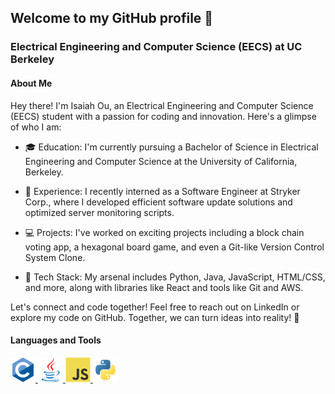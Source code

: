 ## Welcome to my GitHub profile 👋
### Electrical Engineering and Computer Science (EECS) at UC Berkeley

#### About Me
Hey there! I'm Isaiah Ou, an Electrical Engineering and Computer Science (EECS) student with a passion for coding and innovation. Here's a glimpse of who I am:

- 🎓 Education: I'm currently pursuing a Bachelor of Science in Electrical Engineering and Computer Science at the University of California, Berkeley.

- 💼 Experience: I recently interned as a Software Engineer at Stryker Corp., where I developed efficient software update solutions and optimized server monitoring scripts.

- 💻 Projects: I've worked on exciting projects including a block chain voting app, a hexagonal board game, and even a Git-like Version Control System Clone.

- 🚀 Tech Stack: My arsenal includes Python, Java, JavaScript, HTML/CSS, and more, along with libraries like React and tools like Git and AWS.

Let's connect and code together! Feel free to reach out on LinkedIn or explore my code on GitHub. Together, we can turn ideas into reality! 🚀

#### Languages and Tools
<p align="left"> <a href="https://www.cprogramming.com/" target="_blank" rel="noreferrer"> <img src="https://raw.githubusercontent.com/devicons/devicon/master/icons/c/c-original.svg" alt="c" width="40" height="40"/> </a> <a href="https://www.java.com" target="_blank" rel="noreferrer"> <img src="https://raw.githubusercontent.com/devicons/devicon/master/icons/java/java-original.svg" alt="java" width="40" height="40"/> </a> <a href="https://developer.mozilla.org/en-US/docs/Web/JavaScript" target="_blank" rel="noreferrer"> <img src="https://raw.githubusercontent.com/devicons/devicon/master/icons/javascript/javascript-original.svg" alt="javascript" width="40" height="40"/> </a> <a href="https://www.python.org" target="_blank" rel="noreferrer"> <img src="https://raw.githubusercontent.com/devicons/devicon/master/icons/python/python-original.svg" alt="python" width="40" height="40"/> </a> </p>

